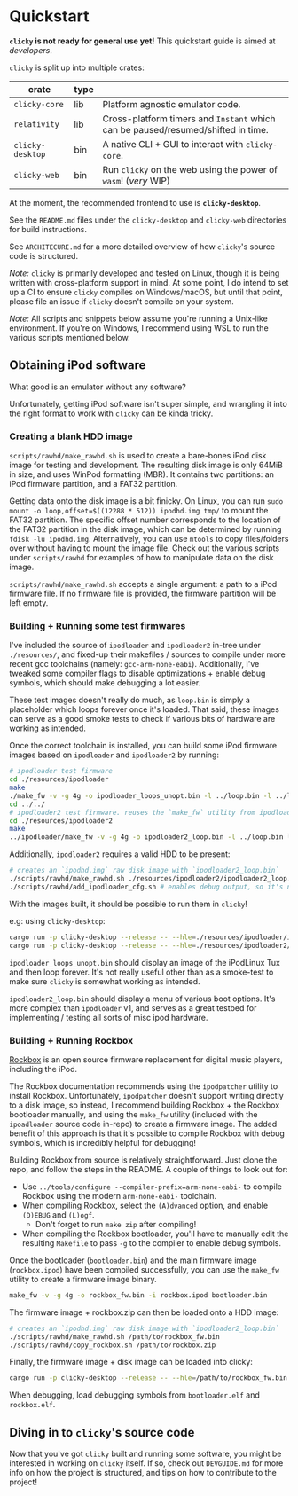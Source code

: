 # Quickstart

**`clicky` is not ready for general use yet!** This quickstart guide is aimed at _developers_.

`clicky` is split up into multiple crates:

| crate            | type |                                                                                  |
| ---------------- | ---- | -------------------------------------------------------------------------------- |
| `clicky-core`    | lib  | Platform agnostic emulator code.                                                 |
| `relativity`     | lib  | Cross-platform timers and `Instant` which can be paused/resumed/shifted in time. |
| `clicky-desktop` | bin  | A native CLI + GUI to interact with `clicky-core`.                               |
| `clicky-web`     | bin  | Run `clicky` on the web using the power of `wasm`! (_very_ WIP)                  |

At the moment, the recommended frontend to use is **`clicky-desktop`**.

See the `README.md` files under the `clicky-desktop` and `clicky-web` directories for build instructions.

See `ARCHITECURE.md` for a more detailed overview of how `clicky`'s source code is structured.

_Note:_ `clicky` is primarily developed and tested on Linux, though it is being written with cross-platform support in mind. At some point, I do intend to set up a CI to ensure `clicky` compiles on Windows/macOS, but until that point, please file an issue if `clicky` doesn't compile on your system.

_Note:_ All scripts and snippets below assume you're running a Unix-like environment. If you're on Windows, I recommend using WSL to run the various scripts mentioned below.

## Obtaining iPod software

What good is an emulator without any software?

Unfortunately, getting iPod software isn't super simple, and wrangling it into the right format to work with `clicky` can be kinda tricky.

### Creating a blank HDD image

`scripts/rawhd/make_rawhd.sh` is used to create a bare-bones iPod disk image for testing and development. The resulting disk image is only 64MiB in size, and uses WinPod formatting (MBR). It contains two partitions: an iPod firmware partition, and a FAT32 partition.

Getting data onto the disk image is a bit finicky. On Linux, you can run `sudo mount -o loop,offset=$((12288 * 512)) ipodhd.img tmp/` to mount the FAT32 partition. The specific offset number corresponds to the location of the FAT32 partition in the disk image, which can be determined by running `fdisk -lu ipodhd.img`. Alternatively, you can use `mtools` to copy files/folders over without having to mount the image file. Check out the various scripts under `scripts/rawhd` for examples of how to manipulate data on the disk image.

`scripts/rawhd/make_rawhd.sh` accepts a single argument: a path to a iPod firmware file. If no firmware file is provided, the firmware partition will be left empty.

### Building + Running some test firmwares

I've included the source of `ipodloader` and `ipodloader2` in-tree under `./resources/`, and fixed-up their makefiles / sources to compile under more recent gcc toolchains (namely: `gcc-arm-none-eabi`). Additionally, I've tweaked some compiler flags to disable optimizations + enable debug symbols, which should make debugging a lot easier.

These test images doesn't really do much, as `loop.bin` is simply a placeholder which loops forever once it's loaded. That said, these images can serve as a good smoke tests to check if various bits of hardware are working as intended.

Once the correct toolchain is installed, you can build some iPod firmware images based on `ipodloader` and `ipodloader2` by running:

```bash
# ipodloader test firmware
cd ./resources/ipodloader
make
./make_fw -v -g 4g -o ipodloader_loops_unopt.bin -l ../loop.bin -l ../loop.bin loader.bin
cd ../../
# ipodloader2 test firmware. reuses the `make_fw` utility from ipodloader
cd ./resources/ipodloader2
make
../ipodloader/make_fw -v -g 4g -o ipodloader2_loop.bin -l ../loop.bin loader.bin
```

Additionally, `ipodloader2` requires a valid HDD to be present:

```bash
# creates an `ipodhd.img` raw disk image with `ipodloader2_loop.bin`
./scripts/rawhd/make_rawhd.sh ./resources/ipodloader2/ipodloader2_loop.bin
./scripts/rawhd/add_ipodloader_cfg.sh # enables debug output, so it's not just a white screen
```

With the images built, it should be possible to run them in `clicky`!

e.g: using `clicky-desktop`:

```bash
cargo run -p clicky-desktop --release -- --hle=./resources/ipodloader/ipodloader_loops_unopt.bin --hdd=null:len=1GiB
cargo run -p clicky-desktop --release -- --hle=./resources/ipodloader2/ipodloader2_loop.bin --hdd=raw:file=ipodhd.img
```

`ipodloader_loops_unopt.bin` should display an image of the iPodLinux Tux and then loop forever. It's not really useful other than as a smoke-test to make sure `clicky` is somewhat working as intended.

`ipodloader2_loop.bin` should display a menu of various boot options. It's more complex than `ipodloader` v1, and serves as a great testbed for implementing / testing all sorts of misc ipod hardware.

### Building + Running Rockbox

[Rockbox](https://www.rockbox.org/) is an open source firmware replacement for digital music players, including the iPod.

The Rockbox documentation recommends using the `ipodpatcher` utility to install Rockbox. Unfortunately, `ipodpatcher` doesn't support writing directly to a disk image, so instead, I recommend building Rockbox + the Rockbox bootloader manually, and using the `make_fw` utility (included with the `ipoadloader` source code in-repo) to create a firmware image. The added benefit of this approach is that it's possible to compile Rockbox with debug symbols, which is incredibly helpful for debugging!

Building Rockbox from source is relatively straightforward. Just clone the repo, and follow the steps in the README. A couple of things to look out for:

-   Use `../tools/configure --compiler-prefix=arm-none-eabi-` to compile Rockbox using the modern `arm-none-eabi-` toolchain.
-   When compiling Rockbox, select the `(A)dvanced` option, and enable `(D)EBUG` and `(L)ogf`.
    -   Don't forget to run `make zip` after compiling!
-   When compiling the Rockbox bootloader, you'll have to manually edit the resulting `Makefile` to pass `-g` to the compiler to enable debug symbols.

Once the bootloader (`bootloader.bin`) and the main firmware image (`rockbox.ipod`) have been compiled successfully, you can use the `make_fw` utility to create a firmware image binary.

```bash
make_fw -v -g 4g -o rockbox_fw.bin -i rockbox.ipod bootloader.bin
```

The firmware image + rockbox.zip can then be loaded onto a HDD image:

```bash
# creates an `ipodhd.img` raw disk image with `ipodloader2_loop.bin`
./scripts/rawhd/make_rawhd.sh /path/to/rockbox_fw.bin
./scripts/rawhd/copy_rockbox.sh /path/to/rockbox.zip
```

Finally, the firmware image + disk image can be loaded into clicky:

```bash
cargo run -p clicky-desktop --release -- --hle=/path/to/rockbox_fw.bin --hdd=mem:file=ipodhd.img
```

When debugging, load debugging symbols from `bootloader.elf` and `rockbox.elf`.

## Diving in to `clicky`'s source code

Now that you've got `clicky` built and running some software, you might be interested in working on `clicky` itself. If so, check out `DEVGUIDE.md` for more info on how the project is structured, and tips on how to contribute to the project!
